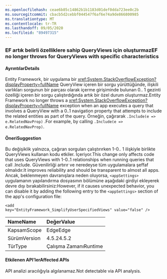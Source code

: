 ```yaml
---
ms.openlocfilehash: ceae6b85c14862b1b1183d01def0dda723ee0c2b
ms.sourcegitcommit: cbacb5d2cebbf044547f6af6e74a9de866800985
ms.translationtype: MT
ms.contentlocale: tr-TR
ms.lasthandoff: 09/05/2020
ms.locfileid: "89497315"
---
```

### <a name="ef-no-longer-throws-for-queryviews-with-specific-characteristics"></a><span data-ttu-id="3fa62-101">EF artık belirli özelliklere sahip QueryViews için oluşturmaz</span><span class="sxs-lookup"><span data-stu-id="3fa62-101">EF no longer throws for QueryViews with specific characteristics</span></span>

#### <a name="details"></a><span data-ttu-id="3fa62-102">Ayrıntılar</span><span class="sxs-lookup"><span data-stu-id="3fa62-102">Details</span></span>

<span data-ttu-id="3fa62-103">Entity Framework, bir uygulama bir <xref:System.StackOverflowException?displayProperty=fullName> QueryView içeren bir sorgu yürüttüğünde, ilişkili varlıkları sorgunun bir parçası olarak içerme girişiminde bulunan 0.. 1 gezinti özelliği içeren bir sorgu çalıştırdığında artık bir özel durum oluşturmaz.</span><span class="sxs-lookup"><span data-stu-id="3fa62-103">Entity Framework no longer throws a <xref:System.StackOverflowException?displayProperty=fullName> exception when an app executes a query that involves a QueryView with a 0..1 navigation property that attempts to include the related entities as part of the query.</span></span> <span data-ttu-id="3fa62-104">Örneğin, çağırarak <code>.Include(e =&gt; e.RelatedNavProp)</code> .</span><span class="sxs-lookup"><span data-stu-id="3fa62-104">For example, by calling <code>.Include(e =&gt; e.RelatedNavProp)</code>.</span></span>

#### <a name="suggestion"></a><span data-ttu-id="3fa62-105">Öneri</span><span class="sxs-lookup"><span data-stu-id="3fa62-105">Suggestion</span></span>

<span data-ttu-id="3fa62-106">Bu değişiklik yalnızca, çağıran sorguları çalıştırırken 1-0.. 1 ilişkiyle birlikte QueryViews kullanan kodu etkiler. İçeriyor.</span><span class="sxs-lookup"><span data-stu-id="3fa62-106">This change only affects code that uses QueryViews with 1-0..1 relationships when running queries that call .Include.</span></span> <span data-ttu-id="3fa62-107">Güvenilirliği artırır ve neredeyse tüm uygulamalara şeffaf olmalıdır.</span><span class="sxs-lookup"><span data-stu-id="3fa62-107">It improves reliability and should be transparent to almost all apps.</span></span> <span data-ttu-id="3fa62-108">Ancak, beklenmeyen davranışlara neden oluyorsa, <code>&lt;appSettings&gt;</code> uygulamanın yapılandırma dosyasının bölümüne aşağıdaki girdiyi ekleyerek devre dışı bırakabilirsiniz:</span><span class="sxs-lookup"><span data-stu-id="3fa62-108">However, if it causes unexpected behavior, you can disable it by adding the following entry to the <code>&lt;appSettings&gt;</code> section of the app's configuration file:</span></span><pre><code class="lang-xml">&lt;add key=&quot;EntityFramework_SimplifyUserSpecifiedViews&quot; value=&quot;false&quot; /&gt;&#13;&#10;</code></pre>

| <span data-ttu-id="3fa62-109">Name</span><span class="sxs-lookup"><span data-stu-id="3fa62-109">Name</span></span>    | <span data-ttu-id="3fa62-110">Değer</span><span class="sxs-lookup"><span data-stu-id="3fa62-110">Value</span></span>       |
|:--------|:------------|
| <span data-ttu-id="3fa62-111">Kapsam</span><span class="sxs-lookup"><span data-stu-id="3fa62-111">Scope</span></span>   |<span data-ttu-id="3fa62-112">Edge</span><span class="sxs-lookup"><span data-stu-id="3fa62-112">Edge</span></span>|
|<span data-ttu-id="3fa62-113">Sürüm</span><span class="sxs-lookup"><span data-stu-id="3fa62-113">Version</span></span>|<span data-ttu-id="3fa62-114">4.5.2</span><span class="sxs-lookup"><span data-stu-id="3fa62-114">4.5.2</span></span>|
|<span data-ttu-id="3fa62-115">Tür</span><span class="sxs-lookup"><span data-stu-id="3fa62-115">Type</span></span>|<span data-ttu-id="3fa62-116">Çalışma Zamanı</span><span class="sxs-lookup"><span data-stu-id="3fa62-116">Runtime</span></span>|

#### <a name="affected-apis"></a><span data-ttu-id="3fa62-117">Etkilenen API’ler</span><span class="sxs-lookup"><span data-stu-id="3fa62-117">Affected APIs</span></span>

<span data-ttu-id="3fa62-118">API analizi aracılığıyla algılanamaz.</span><span class="sxs-lookup"><span data-stu-id="3fa62-118">Not detectable via API analysis.</span></span>

<!--

#### Affected APIs

Not detectable via API analysis.

-->
